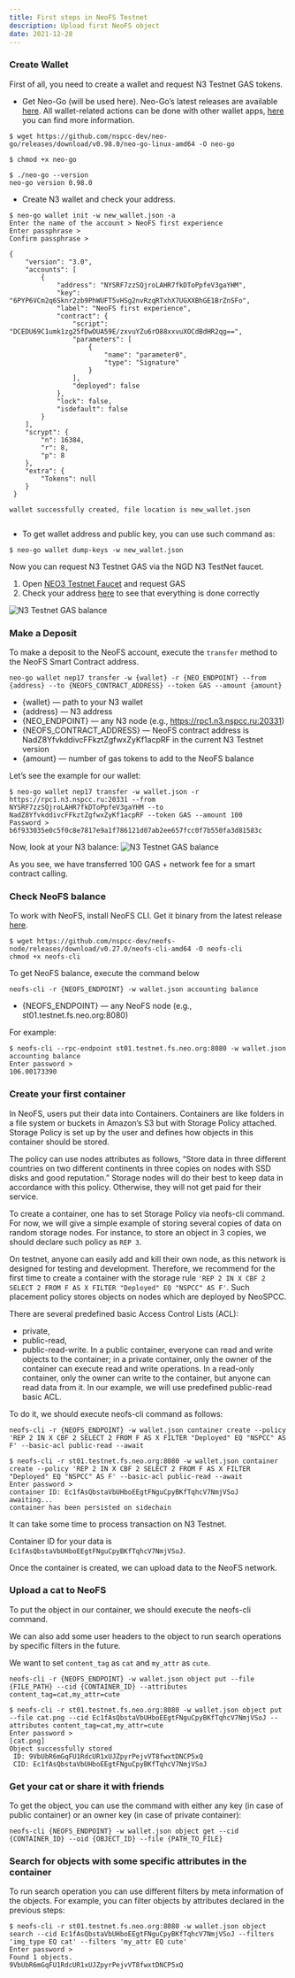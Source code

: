 ```yaml
---
title: First steps in NeoFS Testnet
description: Upload first NeoFS object
date: 2021-12-28
---
```



### Create Wallet

First of all, you need to create a wallet and request N3 Testnet GAS tokens.

* Get Neo-Go (will be used here). Neo-Go’s latest releases are available [here](https://github.com/nspcc-dev/neo-go/releases).  All wallet-related actions can be done with other wallet apps, [here](https://neo.org/neogas#wallets) you can find more information.

```BashSession
$ wget https://github.com/nspcc-dev/neo-go/releases/download/v0.98.0/neo-go-linux-amd64 -O neo-go

$ chmod +x neo-go

$ ./neo-go --version
neo-go version 0.98.0
```

* Create N3 wallet and check your address.


```BashSession
$ neo-go wallet init -w new_wallet.json -a
Enter the name of the account > NeoFS first experience
Enter passphrase > 
Confirm passphrase > 

{
 	"version": "3.0",
 	"accounts": [
 		{
 			"address": "NYSRF7zzSQjroLAHR7fkDToPpfeV3gaYHM",
 			"key": "6PYP6VCm2q6Sknr2zb9PhWUFT5vHSg2nvRzqRTxhX7UGXXBhGE1BrZnSFo",
 			"label": "NeoFS first experience",
 			"contract": {
 				"script": "DCEDU69C1umk1zg25fDwOUA59E/zxvuYZu6rO88xxvuXOCdBdHR2qg==",
 				"parameters": [
 					{
 						"name": "parameter0",
 						"type": "Signature"
 					}
 				],
 				"deployed": false
 			},
 			"lock": false,
 			"isdefault": false
 		}
 	],
 	"scrypt": {
 		"n": 16384,
 		"r": 8,
 		"p": 8
 	},
 	"extra": {
 		"Tokens": null
 	}
 }

wallet successfully created, file location is new_wallet.json
 
```

* To get wallet address and public key, you can use such command as:
```BashSession
$ neo-go wallet dump-keys -w new_wallet.json
```

Now you can request N3 Testnet GAS via the NGD N3 TestNet faucet.
1. Open [NEO3 Testnet Faucet](https://neowish.ngd.network/neo3/) and request GAS
2. Check your address [here](https://neo3.testnet.neotube.io/address/NYSRF7zzSQjroLAHR7fkDToPpfeV3gaYHM) to see that everything is done correctly
 

![N3 Testnet GAS balance](../../images/first_step_1.png)

### Make a Deposit

To make a deposit to the NeoFS account, execute the `transfer` method to the NeoFS Smart Contract address.

```
neo-go wallet nep17 transfer -w {wallet} -r {NEO_ENDPOINT} --from {address} --to {NEOFS_CONTRACT_ADDRESS} --token GAS --amount {amount}
```

* {wallet} — path to your N3 wallet
* {address} — N3 address
* {NEO_ENDPOINT} — any N3 node (e.g., https://rpc1.n3.nspcc.ru:20331)
* {NEOFS_CONTRACT_ADDRESS} — NeoFS contract address is NadZ8YfvkddivcFFkztZgfwxZyKf1acpRF in the current N3 Testnet version
* {amount} — number of gas tokens to add to the NeoFS balance

Let’s see the example for our wallet:
```BashSession
$ neo-go wallet nep17 transfer -w wallet.json -r https://rpc1.n3.nspcc.ru:20331 --from NYSRF7zzSQjroLAHR7fkDToPpfeV3gaYHM --to NadZ8YfvkddivcFFkztZgfwxZyKf1acpRF --token GAS --amount 100
Password > 
b6f933035e0c5f0c8e7817e9a1f786121d07ab2ee657fcc0f7b550fa3d81583c
```

Now, look at your N3 balance:
![N3 Testnet GAS balance](../../images/first_step_2.png)

As you see, we have transferred 100 GAS + network fee for a smart contract calling.

### Check NeoFS balance

To work with NeoFS, install NeoFS CLI.
Get it binary from the latest release [here](https://github.com/nspcc-dev/neofs-node/releases).

```BashSession
$ wget https://github.com/nspcc-dev/neofs-node/releases/download/v0.27.0/neofs-cli-amd64 -O neofs-cli
chmod +x neofs-cli
```

To get NeoFS balance, execute the command below

```
neofs-cli -r {NEOFS_ENDPOINT} -w wallet.json accounting balance
```

* {NEOFS_ENDPOINT} — any NeoFS node (e.g., st01.testnet.fs.neo.org:8080)

For example:

```BashSession
$ neofs-cli --rpc-endpoint st01.testnet.fs.neo.org:8080 -w wallet.json accounting balance 
Enter password > 
106.00173390
```

### Create your first container

In NeoFS, users put their data into Containers. Containers are like folders in a file system or buckets in Amazon’s S3 but with Storage Policy attached. Storage Policy is set up by the user and defines how objects in this container should be stored.

The policy can use nodes attributes as follows, “Store data in three different countries on two different continents in three copies on nodes with SSD disks and good reputation.” Storage nodes will do their best to keep data in accordance with this policy. Otherwise, they will not get paid for their service.

To create a container, one has to set Storage Policy via neofs-cli command. For now, we will give a simple example of storing several copies of data on random storage nodes. For instance, to store an object in 3 copies, we should declare such policy as `REP 3`. 

On testnet, anyone can easily add and kill their own node, as this network is designed for testing and development. Therefore, we recommend for the first time to create a container with the storage rule `'REP 2 IN X CBF 2 SELECT 2 FROM F AS X FILTER "Deployed" EQ "NSPCC" AS F'`. Such placement policy stores objects on nodes which are deployed by NeoSPCC.

There are several predefined basic Access Control Lists (ACL): 
- private,
- public-read,
- public-read-write.
In a public container, everyone can read and write objects to the container; in a private container, only the owner of the container can execute read and write operations. In a read-only container, only the owner can write to the container, but anyone can read data from it. In our example, we will use predefined public-read basic ACL. 

To do it, we should execute neofs-cli command as follows:

```
neofs-cli -r {NEOFS_ENDPOINT} -w wallet.json container create --policy 'REP 2 IN X CBF 2 SELECT 2 FROM F AS X FILTER "Deployed" EQ "NSPCC" AS F' --basic-acl public-read --await
```

```BashSession
$ neofs-cli -r st01.testnet.fs.neo.org:8080 -w wallet.json container create --policy 'REP 2 IN X CBF 2 SELECT 2 FROM F AS X FILTER "Deployed" EQ "NSPCC" AS F' --basic-acl public-read --await
Enter password > 
container ID: Ec1fAsQbstaVbUHboEEgtFNguCpyBKfTqhcV7NmjVSoJ
awaiting...
container has been persisted on sidechain
```

It can take some time to process transaction on N3 Testnet.

Container ID for your data is `Ec1fAsQbstaVbUHboEEgtFNguCpyBKfTqhcV7NmjVSoJ`. 

Once the container is created, we can upload data to the NeoFS network.

### Upload a cat to NeoFS

To put the object in our container, we should execute the neofs-cli command. 

We can also add some user headers to the object to run search operations by specific filters in the future. 

We want to set `content_tag` as `cat` and `my_attr` as `cute`.

```BashSession
neofs-cli -r {NEOFS_ENDPOINT} -w wallet.json object put --file {FILE_PATH} --cid {CONTAINER_ID} --attributes content_tag=cat,my_attr=cute
```

```BashSession
$ neofs-cli -r st01.testnet.fs.neo.org:8080 -w wallet.json object put --file cat.png --cid Ec1fAsQbstaVbUHboEEgtFNguCpyBKfTqhcV7NmjVSoJ --attributes content_tag=cat,my_attr=cute
Enter password > 
[cat.png] 
Object successfully stored
 ID: 9VbUbR6mGqFU1RdcUR1xUJZpyrPejvVT8fwxtDNCP5xQ
 CID: Ec1fAsQbstaVbUHboEEgtFNguCpyBKfTqhcV7NmjVSoJ

```

### Get your cat or share it with friends

To get the object, you can use the command with either any key (in case of public container) or an owner key (in case of private container):

```
neofs-cli {NEOFS_ENDPOINT} -w wallet.json object get --cid {CONTAINER_ID} --oid {OBJECT_ID} --file {PATH_TO_FILE}
```

### Search for objects with some specific attributes in the container

To run search operation you can use different filters by meta information of the objects. For example, you can filter objects by attributes declared in the previous steps:

```BashSession
$ neofs-cli -r st01.testnet.fs.neo.org:8080 -w wallet.json object search --cid Ec1fAsQbstaVbUHboEEgtFNguCpyBKfTqhcV7NmjVSoJ --filters 'img_type EQ cat' --filters 'my_attr EQ cute'
Enter password > 
Found 1 objects.
9VbUbR6mGqFU1RdcUR1xUJZpyrPejvVT8fwxtDNCP5xQ
```
